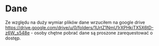 # Dane
Ze względu na duży wymiar plików dane wrzuciłem na google drive https://drive.google.com/drive/u/0/folders/1UrtZ1NmU1rXPHkiTX5X6tD-z6W_s548e - osoby chętne pobrać dane są proszone zarequestować o dostęp.
